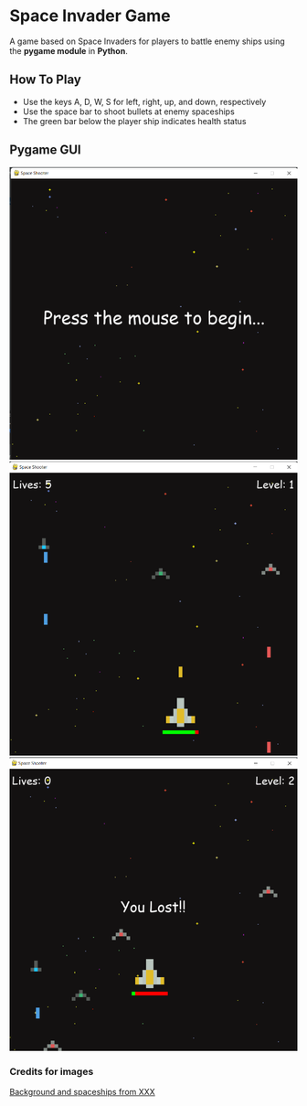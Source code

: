 # Space Invader Game
A game based on Space Invaders for players to battle enemy ships using the **pygame module** in **Python**.

## How To Play
* Use the keys A, D, W, S for left, right, up, and down, respectively
* Use the space bar to shoot bullets at enemy spaceships
* The green bar below the player ship indicates health status

## Pygame GUI
![Starting the game](images/begin.png)
![Shoot bullet](images/shoot.png)
![Game Over](images/lost.png)

### Credits for images
<a href="">Background and spaceships from XXX</a>

